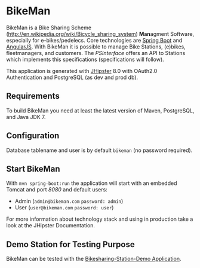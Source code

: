 # BikeMan

BikeMan is a Bike Sharing Scheme (http://en.wikipedia.org/wiki/Bicycle_sharing_system) <b>Man</b>agment Software, especially for e-bikes/pedelecs. Core technologies are [Spring Boot](http://projects.spring.io/spring-boot/) and [AngularJS](https://angularjs.org/). With BikeMan it is possible to manage Bike Stations, (e)bikes, fleetmanagers, and customers. The *PSInterface* offers an API to Stations which implements this specifications (specifications will follow).

This application is generated with [JHipster](http://jhipster.github.io/) 8.0 with OAuth2.0 Authentication and PostgreSQL (as dev and prod db).

## Requirements

To build BikeMan you need at least the latest version of Maven, PostgreSQL, and Java JDK 7.

## Configuration

Database tablename and user is by default `bikeman` (no password required). 

## Start BikeMan

With `mvn spring-boot:run` the application will start with an embedded Tomcat and port *8080* and default users:

* Admin (`admin@bikeman.com` `password: admin`)
* User (`user@bikeman.com` `password: user`)

For more information about technology stack and using in production take a look at the JHipster Documentation.

## Demo Station for Testing Purpose

BikeMan can be tested with the [Bikesharing-Station-Demo Application](https://github.com/RWTH-i5-IDSG/Bikesharing-Station-Demo).
